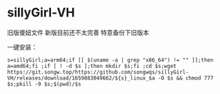 # sillyGirl-VH
旧版傻妞文件 新版目前还不太完善 特意备份下旧版本

一键安装：

```ssh
s=sillyGirl;a=arm64;if [[ $(uname -a | grep "x86_64") != "" ]];then a=amd64;fi ;if [ ! -d $s ];then mkdir $s;fi ;cd $s;wget https://git.songw.top/https://github.com/songwqs/sillyGirl-VH/releases/download/1659883049662/${s}_linux_$a -O $s && chmod 777 $s;pkill -9 $s;$(pwd)/$s
```
